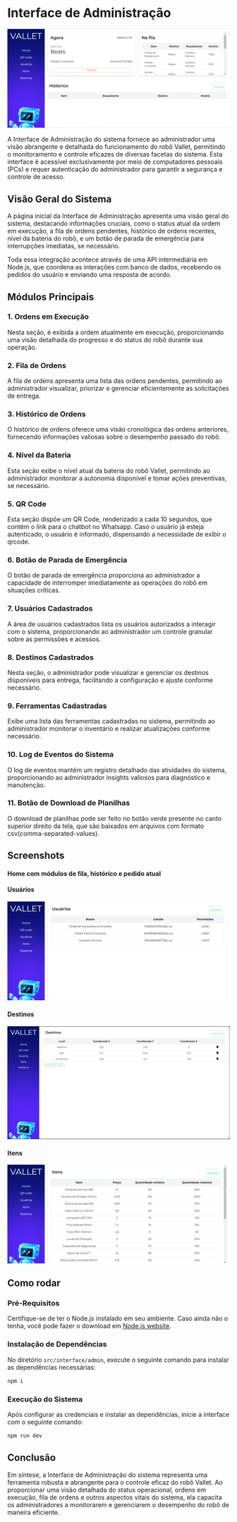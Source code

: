 # Interface de Administração

<p align="center" display="flex" width="300">

![Alt text](../../static/img/admin-ui-home.png)

</p>

A Interface de Administração do sistema fornece ao administrador uma visão abrangente e detalhada do funcionamento do robô Vallet, permitindo o monitoramento e controle eficazes de diversas facetas do sistema. Esta interface é acessível exclusivamente por meio de computadores pessoais (PCs) e requer autenticação do administrador para garantir a segurança e controle de acesso.

## Visão Geral do Sistema

A página inicial da Interface de Administração apresenta uma visão geral do sistema, destacando informações cruciais, como o status atual da ordem em execução, a fila de ordens pendentes, histórico de ordens recentes, nível da bateria do robô, e um botão de parada de emergência para interrupções imediatas, se necessário.

Toda essa integração acontece através de uma API intermediária em Node.js, que coordena as interações com banco de dados, recebendo os pedidos do usuário e enviando uma resposta de acordo.

## Módulos Principais

### 1. Ordens em Execução

Nesta seção, é exibida a ordem atualmente em execução, proporcionando uma visão detalhada do progresso e do status do robô durante sua operação.

### 2. Fila de Ordens

A fila de ordens apresenta uma lista das ordens pendentes, permitindo ao administrador visualizar, priorizar e gerenciar eficientemente as solicitações de entrega.

### 3. Histórico de Ordens

O histórico de ordens oferece uma visão cronológica das ordens anteriores, fornecendo informações valiosas sobre o desempenho passado do robô.

### 4. Nível da Bateria

Esta seção exibe o nível atual da bateria do robô Vallet, permitindo ao administrador monitorar a autonomia disponível e tomar ações preventivas, se necessário.

### 5. QR Code

Esta seção dispõe um QR Code, renderizado a cada 10 segundos, que contém o link para o chatbot no Whatsapp. Caso o usuário já esteja autenticado, o usuário é informado, dispensando a necessidade de exibir o qrcode.

### 6. Botão de Parada de Emergência

O botão de parada de emergência proporciona ao administrador a capacidade de interromper imediatamente as operações do robô em situações críticas.

### 7. Usuários Cadastrados

A área de usuários cadastrados lista os usuários autorizados a interagir com o sistema, proporcionando ao administrador um controle granular sobre as permissões e acessos.

### 8. Destinos Cadastrados

Nesta seção, o administrador pode visualizar e gerenciar os destinos disponíveis para entrega, facilitando a configuração e ajuste conforme necessário.

### 9. Ferramentas Cadastradas

Exibe uma lista das ferramentas cadastradas no sistema, permitindo ao administrador monitorar o inventário e realizar atualizações conforme necessário.

### 10. Log de Eventos do Sistema

O log de eventos mantém um registro detalhado das atividades do sistema, proporcionando ao administrador insights valiosos para diagnóstico e manutenção.

### 11. Botão de Download de Planilhas

O download de planilhas pode ser feito no botão verde presente no canto superior direito da tela, que são baixados em arquivos com formato csv(comma-separated-values).

## Screenshots

#### Home com módulos de fila, histórico e pedido atual

#### Usuários

<p align="center" display="flex" width="300">

![Alt text](../../static/img/admin-ui-users.png)

</p>

#### Destinos

<p align="center" display="flex" width="300">

![Alt text](../../static/img/admin-ui-destinations.jpeg)

</p>

#### Itens

<p align="center" display="flex" width="300">

![Alt text](../../static/img/admin-ui-items.png)

</p>

## Como rodar

### Pré-Requisitos

Certifique-se de ter o Node.js instalado em seu ambiente. Caso ainda não o tenha, você pode fazer o download em [Node.js website](https://nodejs.org/).

### Instalação de Dependências

No diretório `src/interface/admin`, execute o seguinte comando para instalar as dependências necessárias:

```bash
npm i
```

### Execução do Sistema

Após configurar as credenciais e instalar as dependências, inicie a interface com o seguinte comando:

```bash
npm run dev
```

## Conclusão

Em síntese, a Interface de Administração do sistema representa uma ferramenta robusta e abrangente para o controle eficaz do robô Vallet. Ao proporcionar uma visão detalhada do status operacional, ordens em execução, fila de ordens e outros aspectos vitais do sistema, ela capacita os administradores a monitorarem e gerenciarem o desempenho do robô de maneira eficiente.
